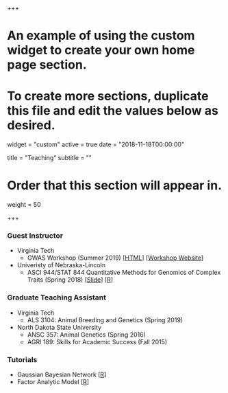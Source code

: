 +++
# An example of using the custom widget to create your own home page section.
# To create more sections, duplicate this file and edit the values below as desired.
widget = "custom"
active = true
date = "2018-11-18T00:00:00"

title = "Teaching"
subtitle = ""

# Order that this section will appear in.
weight = 50

+++
### Guest Instructor 
  * Virginia Tech 
      * GWAS Workshop (Summer 2019) \[[HTML](/Rmd/GWASWorkshop_day3/BCFA_BN.html)\] \[[Workshop Website](http://morotalab.org/VTGWAS2019/VTGWAS2019.html)\]
  * Univeristy of Nebraska-Lincoln 
      * ASCI 944/STAT 844 Quantitative Methods for Genomics of Complex Traits (Spring 2018) \[[Slide](/pdf/Teaching/BLUP_MME.pdf)\] \[[R](/Rmd/Teaching/GBLUP.html)\]
  

### Graduate Teaching Assistant
  * Virginia Tech 
      * ALS 3104: Animal Breeding and Genetics (Spring 2019)
  * North Dakota State University
      * ANSC 357: Animal Genetics (Spring 2016)
      * AGRI 189: Skills for Academic Success (Fall 2015)
    
### Tutorials
  * Gaussian Bayesian Network \[[R](/Rmd/Teaching/GBN.html)\]
  * Factor Analytic Model
\[[R](/Rmd/Teaching/FA.html)\]
  



